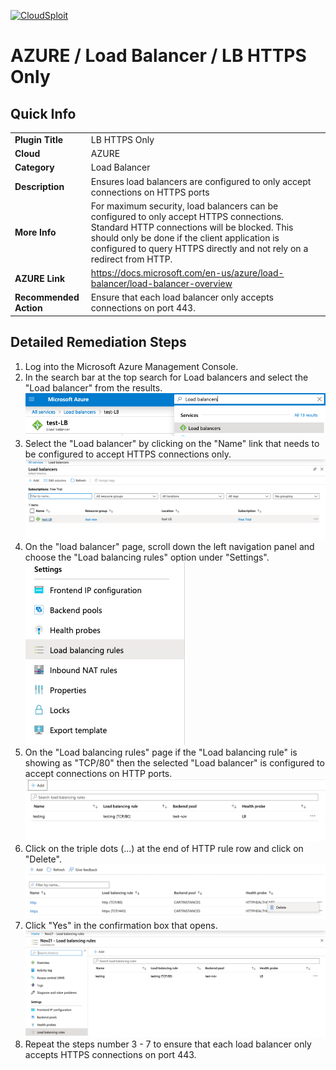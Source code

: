[![CloudSploit](https://cloudsploit.com/img/logo-new-big-text-100.png "CloudSploit")](https://cloudsploit.com)

# AZURE / Load Balancer / LB HTTPS Only

## Quick Info

| | |
|-|-|
| **Plugin Title** | LB HTTPS Only |
| **Cloud** | AZURE |
| **Category** | Load Balancer |
| **Description** | Ensures load balancers are configured to only accept connections on HTTPS ports |
| **More Info** | For maximum security, load balancers can be configured to only accept HTTPS connections. Standard HTTP connections will be blocked. This should only be done if the client application is configured to query HTTPS directly and not rely on a redirect from HTTP. |
| **AZURE Link** | https://docs.microsoft.com/en-us/azure/load-balancer/load-balancer-overview |
| **Recommended Action** | Ensure that each load balancer only accepts connections on port 443. |

## Detailed Remediation Steps

1. Log into the Microsoft Azure Management Console.
2. In the search bar at the top search for Load balancers and select the "Load balancer" from the results. </br> <img src="/resources/azure/loadbalancer/lb-https-only/step2.png"/>
3. Select the "Load balancer" by clicking on the "Name" link that needs to be configured to accept HTTPS connections only. </br> <img src="/resources/azure/loadbalancer/lb-https-only/step3.png"/>
4. On the "load balancer" page, scroll down the left navigation panel and choose the "Load balancing rules" option under "Settings".</br> <img src="/resources/azure/loadbalancer/lb-https-only/step4.png"/>
5. On the "Load balancing rules" page if the "Load balancing rule" is showing as "TCP/80" then the selected "Load balancer" is configured to accept connections on HTTP ports.</br> <img src="/resources/azure/loadbalancer/lb-https-only/step5.png"/>
6. Click on the triple dots (...) at the end of HTTP rule row and click on "Delete".</br> <img src="/resources/azure/loadbalancer/lb-https-only/step6.png"/>
7. Click "Yes" in the confirmation box that opens.</br> <img src="/resources/azure/loadbalancer/lb-https-only/step7.png"/>
8. Repeat the steps number 3 - 7 to ensure that each load balancer only accepts HTTPS connections on port 443.</br>

